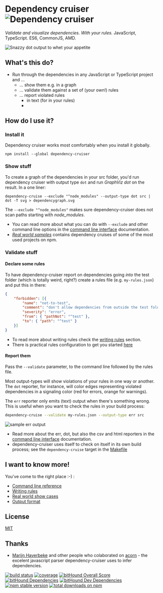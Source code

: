 # Dependency cruiser ![Dependency cruiser](https://raw.githubusercontent.com/sverweij/dependency-cruiser/master/doc/assets/ZKH-Dependency-recolored-160.png)
_Validate and visualize dependencies. With your rules._ JavaScript, TypeScript. ES6, CommonJS, AMD.

![Snazzy dot output to whet your appetite](https://raw.githubusercontent.com/sverweij/dependency-cruiser/master/doc/assets/sample-dot-output.png)

## What's this do?
- Run through the dependencies in any JavaScript or TypeScript project and ...
  - ... show them e.g. in a graph
  - ... validate them against a set of (your own!) rules
  - ... report violated rules
    - in text (for in your rules)
    -

## How do I use it?

### Install it
Dependency cruiser works most comfortably when you install it globally.

```
npm install --global dependency-cruiser
```

### Show stuff
To create a graph of the dependencies in your src folder, you'd run dependency
cruiser with output type `dot` and run _GraphViz dot_ on the result. In
a one liner:

```shell
dependency-cruise --exclude "^node_modules" --output-type dot src | dot -T svg > dependencygraph.svg
```

The `--exclude "^node_modules"` makes sure dependency-cruiser does not scan
paths starting with *node_modules*.

- You can read more about what you can do with `--exclude` and other command line
  options in the
  [command line interface](https://github.com/sverweij/dependency-cruiser/blob/master/doc/cli.md)
  documentation.
- _[Real world samples](https://github.com/sverweij/dependency-cruiser/blob/master/doc/real-world-samples.md)_
  contains dependency cruises of some of the most used projects on npm.

### Validate stuff
#### Declare some rules
To have dependency-cruiser report on dependencies going _into_ the test folder
(which is totally weird, right?) create a rules file (e.g. `my-rules.json`)
and put this in there:
```json
{
    "forbidden": [{
        "name": "not-to-test",
        "comment": "don't allow dependencies from outside the test folder to test",
        "severity": "error",
        "from": { "pathNot": "^test" },
        "to": { "path": "^test" }
    }]
}
```

- To read more about writing rules check the
  [writing rules](https://github.com/sverweij/dependency-cruiser/blob/master/doc/rules.md)
  section.
- There is practical rules configuration to get you started
  [here](https://github.com/sverweij/dependency-cruiser/blob/master/doc/rules.starter.json)

#### Report them
Pass the `--validate` parameter, to the command line followed by the rules
file.

Most output-types will show violations of your rules in one way or another.
The `dot` reporter, for instance, will color edges representing violated
dependencies in a signaling color (red for errors, orange for warnings).

The `err` reporter only emits (text) output when there's something wrong.
This is useful when you want to check the rules in your build process:

```sh
dependency-cruise --validate my-rules.json --output-type err src
```
![sample err output](https://github.com/sverweij/dependency-cruiser/blob/master/doc/assets/sample-err-output.png)

- Read more about the err, dot, but also the csv and html reporters in the
  [command line interface](https://github.com/sverweij/dependency-cruiser/blob/master/doc/cli.md)
  documentation.
- dependency-cruiser uses itself to check on itself in its own build process;
  see the `dependency-cruise` target in the
  [Makefile](https://github.com/sverweij/dependency-cruiser/blob/master/Makefile#L95)

## I want to know more!
You've come to the right place :-) :

- [Command line reference](https://github.com/sverweij/dependency-cruiser/blob/master/doc/cli.md)
- [Writing rules](https://github.com/sverweij/dependency-cruiser/blob/master/doc/rules.md)
- [Real world show cases](https://github.com/sverweij/dependency-cruiser/blob/master/doc/real-world-samples.md)
- [Output format](./doc/output-format.md)

## License
[MIT](LICENSE)

## Thanks
- [Marijn Haverbeke](http://marijnhaverbeke.nl) and other people who
  colaborated on [acorn](https://github.com/ternjs/acorn) -
  the excelent javascript parser dependency-cruiser uses to infer
  dependencies.

[![build status](https://gitlab.com/sverweij/dependency-cruiser/badges/master/build.svg)](https://gitlab.com/sverweij/dependency-cruiser/builds)
[![coverage](https://gitlab.com/sverweij/dependency-cruiser/badges/master/coverage.svg)](https://gitlab.com/sverweij/dependency-cruiser/builds)
[![bitHound Overall Score](https://www.bithound.io/github/sverweij/dependency-cruiser/badges/score.svg)](https://www.bithound.io/github/sverweij/dependency-cruiser)
[![bitHound Dependencies](https://www.bithound.io/github/sverweij/dependency-cruiser/badges/dependencies.svg)](https://www.bithound.io/github/sverweij/dependency-cruiser/master/dependencies/npm)
[![bitHound Dev Dependencies](https://www.bithound.io/github/sverweij/dependency-cruiser/badges/devDependencies.svg)](https://www.bithound.io/github/sverweij/dependency-cruiser/master/dependencies/npm)
[![npm stable version](https://img.shields.io/npm/v/dependency-cruiser.svg)](https://npmjs.com/package/dependency-cruiser)
[![total downloads on npm](https://img.shields.io/npm/dt/dependency-cruiser.svg?maxAge=2592000)](https://npmjs.com/package/dependency-cruiser)

